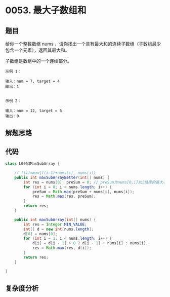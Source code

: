 # 0053. 最大子数组和

## 题目
给你一个整数数组 nums ，请你找出一个具有最大和的连续子数组（子数组最少包含一个元素），返回其最大和。

子数组是数组中的一个连续部分。

```
示例 1：

输入：num = 7, target = 4
输出：1


示例 2：

输入：num = 12, target = 5
输出：0

```

## 解题思路


## 代码
```java
class L0053MaxSubArray {

    // f(i)=max{f(i−1)+nums[i], nums[i]}
    public int maxSubArrayBetter(int[] nums) {
        int res = nums[0], preSum = 0; // preSum为nums[0,i]以i结尾的最大子数组和
        for (int i = 0; i < nums.length; i++) {
            preSum = Math.max(preSum + nums[i], nums[i]);
            res = Math.max(res, preSum);
        }
        return res;
    }

    public int maxSubArray(int[] nums) {
        int res = Integer.MIN_VALUE;
        int[] d = new int[nums.length];
        d[0] = nums[0];
        for (int i = 1; i < nums.length; i++) {
            d[i] = d[i - 1] > 0 ? d[i - 1] + nums[i] : nums[i];
            res = Math.max(res, d[i]);
        }
        return res;
    }

}
```

## 复杂度分析

